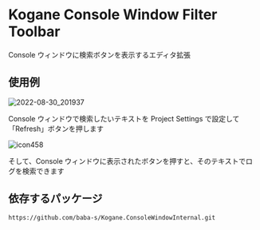 # Kogane Console Window Filter Toolbar

Console ウィンドウに検索ボタンを表示するエディタ拡張

## 使用例

![2022-08-30_201937](https://user-images.githubusercontent.com/6134875/187423868-a76b1a17-761a-4e6e-b36c-21602f1314fd.png)

Console ウィンドウで検索したいテキストを Project Settings で設定して「Refresh」ボタンを押します  

![icon458](https://user-images.githubusercontent.com/6134875/187423887-b695d3c9-579c-4e3b-a458-510f85a66a20.gif)

そして、Console ウィンドウに表示されたボタンを押すと、そのテキストでログを検索できます  

## 依存するパッケージ

```
https://github.com/baba-s/Kogane.ConsoleWindowInternal.git
```
